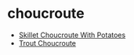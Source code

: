 # choucroute

 * [Skillet Choucroute With Potatoes](index/s/skillet-choucroute-with-potatoes-103135.json)
 * [Trout Choucroute](index/t/trout-choucroute-241724.json)

